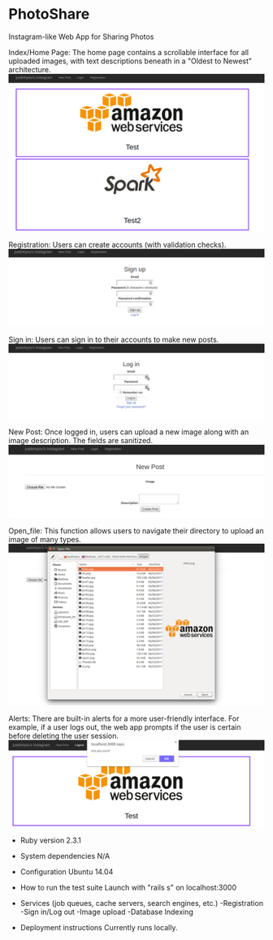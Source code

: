 # PhotoShare

Instagram-like Web App for Sharing Photos

Index/Home Page:
The home page contains a scrollable interface for all uploaded images, with text descriptions beneath in a "Oldest to Newest" architecture.
![home_page](screenshots/home_page)

Registration:
Users can create accounts (with validation checks).
![sign_up](screenshots/sign_up)

Sign in:
Users can sign in to their accounts to make new posts.
![log_in](screenshots/log_in)

New Post:
Once logged in, users can upload a new image along with an image description. The fields are sanitized.
![new_post](screenshots/new_post)

Open_file:
This function allows users to navigate their directory to upload an image of many types.
![open_file](screenshots/open_file)

Alerts:
There are built-in alerts for a more user-friendly interface. For example, if a user logs out, the web app prompts if the user is certain before deleting the user session.
![alert](screenshots/alert)





* Ruby version
2.3.1

* System dependencies
N/A

* Configuration
Ubuntu 14.04

* How to run the test suite
Launch with "rails s" on localhost:3000

* Services (job queues, cache servers, search engines, etc.)
-Registration
-Sign in/Log out
-Image upload
-Database Indexing

* Deployment instructions
Currently runs locally. 

